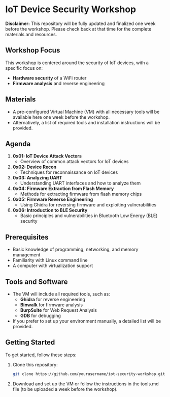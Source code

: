 # IoT Device Security Workshop

**Disclaimer:** This repository will be fully updated and finalized one week before the workshop. Please check back at that time for the complete materials and resources.

## Workshop Focus

This workshop is centered around the security of IoT devices, with a specific focus on:
- **Hardware security** of a WiFi router
- **Firmware analysis** and reverse engineering

## Materials

- A pre-configured Virtual Machine (VM) with all necessary tools will be available here one week before the workshop.
- Alternatively, a list of required tools and installation instructions will be provided.

## Agenda

1. **0x01: IoT Device Attack Vectors**
   - Overview of common attack vectors for IoT devices
2. **0x02: Device Recon**
   - Techniques for reconnaissance on IoT devices
3. **0x03: Analyzing UART**
   - Understanding UART interfaces and how to analyze them
4. **0x04: Firmware Extraction from Flash Memory**
   - Methods for extracting firmware from flash memory chips
5. **0x05: Firmware Reverse Engineering**
   - Using Ghidra for reversing firmware and exploiting vulnerabilities
6. **0x06: Introduction to BLE Security**
   - Basic principles and vulnerabilities in Bluetooth Low Energy (BLE) security

## Prerequisites

- Basic knowledge of programming, networking, and memory management
- Familiarity with Linux command line
- A computer with virtualization support

## Tools and Software

- The VM will include all required tools, such as:
  - **Ghidra** for reverse engineering
  - **Binwalk** for firmware analysis
  - **BurpSuite** for Web Request Analysis
  - **GDB** for  debugging
- If you prefer to set up your environment manually, a detailed list will be provided.


## Getting Started

To get started, follow these steps:

1. Clone this repository:
   ```bash
   git clone https://github.com/yourusername/iot-security-workshop.git
   ```

2. Download and set up the VM or follow the instructions in the tools.md file (to be uploaded a week before the workshop).
